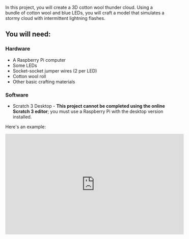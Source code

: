 In this project, you will create a 3D cotton wool thunder cloud. Using a bundle of cotton wool and blue LEDs, you will craft a model that simulates a stormy cloud with intermittent lightning flashes.

## You will need:
### Hardware

+ A Raspberry Pi computer  
+ Some LEDs
+ Socket-socket jumper wires (2 per LED)
+ Cotton wool roll 
+ Other basic crafting materials

### Software

+ Scratch 3 Desktop - **This project cannot be completed using the online Scratch 3 editor**; you must use a Raspberry Pi with the desktop version installed.


Here's an example:

<iframe width="560" height="315" src="https://www.youtube.com/embed/3U7lmCLTUhU" frameborder="0" allow="accelerometer; autoplay; clipboard-write; encrypted-media; gyroscope; picture-in-picture" allowfullscreen></iframe>

